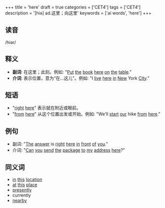 +++
title = 'here'
draft = true
categories = ['CET4']
tags = ['CET4']
description = '[hiə] ad.这里；向这里'
keywords = ['ai words', 'here']
+++

## 读音
/hiər/

## 释义
- **副词**: 在这里；此刻。例如: "[Put](/post/put/) [the](/post/the/) [book](/post/book/) [here](/post/here/) [on](/post/on/) [the](/post/the/) [table](/post/table/)."
- **介词**: 表示位置，意为“在…这儿”。例如: "I [live](/post/live/) [here](/post/here/) [in](/post/in/) [New](/post/new/) York [City](/post/city/)."

## 短语
- "[right](/post/right/) [here](/post/here/)" 表示就在附近或眼前。
- "[from](/post/from/) [here](/post/here/)" 从这个位置出发或开始。例如: "We'll [start](/post/start/) [our](/post/our/) hike [from](/post/from/) [here](/post/here/)."

## 例句
- 副词: "[The](/post/the/) [answer](/post/answer/) is [right](/post/right/) [here](/post/here/) [in](/post/in/) [front](/post/front/) [of](/post/of/) [you](/post/you/)."
- 介词: "[Can](/post/can/) [you](/post/you/) [send](/post/send/) [the](/post/the/) [package](/post/package/) [to](/post/to/) [my](/post/my/) [address](/post/address/) [here](/post/here/)?"

## 同义词
- [in](/post/in/) [this](/post/this/) [location](/post/location/)
- [at](/post/at/) [this](/post/this/) [place](/post/place/)
- [presently](/post/presently/)
- currently
- [nearby](/post/nearby/)
